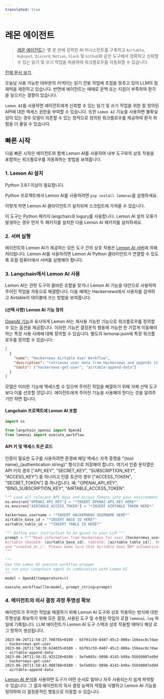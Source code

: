 ```yaml
---
translated: true
---
```


# 레몬 에이전트

>[레몬 에이전트](https://github.com/felixbrock/lemon-agent)는 몇 분 만에 강력한 AI 어시스턴트를 구축하고 `Airtable`, `Hubspot`, `Discord`, `Notion`, `Slack` 및 `Github`와 같은 도구에서 정확하고 신뢰할 수 있는 읽기 및 쓰기 작업을 허용하여 워크플로우를 자동화할 수 있습니다.

[전체 문서 보기](https://github.com/felixbrock/lemonai-py-client).

오늘날 사용 가능한 대부분의 커넥터는 읽기 전용 작업에 초점을 맞추고 있어 LLM의 잠재력을 제한하고 있습니다. 반면에 에이전트는 때때로 문맥 또는 지침이 부족하여 환각을 일으키는 경향이 있습니다.

`Lemon AI`를 사용하면 에이전트에게 신뢰할 수 있는 읽기 및 쓰기 작업을 위한 잘 정의된 API에 대한 액세스 권한을 부여할 수 있습니다. 또한 `Lemon AI` 기능을 사용하면 불확실성이 있는 경우 모델이 의존할 수 있는 정적으로 정의된 워크플로우를 제공하여 환각 위험을 더 줄일 수 있습니다.

## 빠른 시작

다음 빠른 시작은 에이전트와 함께 Lemon AI를 사용하여 내부 도구와의 상호 작용을 포함하는 워크플로우를 자동화하는 방법을 보여줍니다.

### 1. Lemon AI 설치

Python 3.8.1 이상이 필요합니다.

Python 프로젝트에서 Lemon AI를 사용하려면 `pip install lemonai`를 실행하세요.

이렇게 하면 Lemon AI 클라이언트가 설치되며 스크립트에 가져올 수 있습니다.

이 도구는 Python 패키지 langchain과 loguru를 사용합니다. Lemon AI 설치 오류가 발생하는 경우 먼저 두 패키지를 설치한 다음 Lemon AI 패키지를 설치하세요.

### 2. 서버 실행

에이전트와 Lemon AI가 제공하는 모든 도구 간의 상호 작용은 [Lemon AI 서버](https://github.com/felixbrock/lemonai-server)에 의해 처리됩니다. Lemon AI를 사용하려면 Lemon AI Python 클라이언트가 연결할 수 있도록 로컬 컴퓨터에서 서버를 실행해야 합니다.

### 3. Langchain에서 Lemon AI 사용

Lemon AI는 관련 도구의 올바른 조합을 찾거나 Lemon AI 기능을 대안으로 사용하여 주어진 작업을 자동으로 해결합니다. 다음 예제는 Hackernews에서 사용자를 검색하고 Airtable의 테이블에 쓰는 방법을 보여줍니다:

#### (선택 사항) Lemon AI 기능 정의

[OpenAI 기능](https://openai.com/blog/function-calling-and-other-api-updates)과 유사하게 Lemon AI는 재사용 가능한 기능으로 워크플로우를 정의할 수 있는 옵션을 제공합니다. 이러한 기능은 결정론적 행동에 가능한 한 가깝게 이동해야 하는 특정 사용 사례에 대해 정의할 수 있습니다. 별도의 lemonai.json에 특정 워크플로우를 정의할 수 있습니다:

```json
[
  {
    "name": "Hackernews Airtable User Workflow",
    "description": "retrieves user data from Hackernews and appends it to a table in Airtable",
    "tools": ["hackernews-get-user", "airtable-append-data"]
  }
]
```

모델은 이러한 기능에 액세스할 수 있으며 주어진 작업을 해결하기 위해 자체 선택 도구보다 이를 선호할 것입니다. 에이전트에게 주어진 기능을 사용해야 한다는 것을 알려주기만 하면 됩니다.

#### Langchain 프로젝트에 Lemon AI 포함

```python
import os

from langchain_openai import OpenAI
from lemonai import execute_workflow
```

#### API 키 및 액세스 토큰 로드

인증이 필요한 도구를 사용하려면 환경에 해당 액세스 자격 증명을 "{tool name}_{authentication string}" 형식으로 저장해야 합니다. 여기서 인증 문자열은 API 키의 경우 ["API_KEY", "SECRET_KEY", "SUBSCRIPTION_KEY", "ACCESS_KEY"] 중 하나이고 인증 토큰의 경우 ["ACCESS_TOKEN", "SECRET_TOKEN"] 중 하나입니다. 예: "OPENAI_API_KEY", "BING_SUBSCRIPTION_KEY", "AIRTABLE_ACCESS_TOKEN".

```python
""" Load all relevant API Keys and Access Tokens into your environment variables """
os.environ["OPENAI_API_KEY"] = "*INSERT OPENAI API KEY HERE*"
os.environ["AIRTABLE_ACCESS_TOKEN"] = "*INSERT AIRTABLE TOKEN HERE*"
```

```python
hackernews_username = "*INSERT HACKERNEWS USERNAME HERE*"
airtable_base_id = "*INSERT BASE ID HERE*"
airtable_table_id = "*INSERT TABLE ID HERE*"

""" Define your instruction to be given to your LLM """
prompt = f"""Read information from Hackernews for user {hackernews_username} and then write the results to
Airtable (baseId: {airtable_base_id}, tableId: {airtable_table_id}). Only write the fields "username", "karma"
and "created_at_i". Please make sure that Airtable does NOT automatically convert the field types.
"""

"""
Use the Lemon AI execute_workflow wrapper
to run your Langchain agent in combination with Lemon AI
"""
model = OpenAI(temperature=0)

execute_workflow(llm=model, prompt_string=prompt)
```

### 4. 에이전트의 의사 결정 과정 투명성 확보

에이전트가 주어진 작업을 해결하기 위해 Lemon AI 도구와 상호 작용하는 방식에 대한 투명성을 확보하기 위해 모든 결정, 사용된 도구 및 수행된 작업이 로컬 `lemonai.log` 파일에 기록됩니다. LLM 에이전트가 Lemon AI 도구 스택과 상호 작용할 때마다 해당 로그 항목이 생성됩니다.

```log
2023-06-26T11:50:27.708785+0100 - b5f91c59-8487-45c2-800a-156eac0c7dae - hackernews-get-user
2023-06-26T11:50:39.624035+0100 - b5f91c59-8487-45c2-800a-156eac0c7dae - airtable-append-data
2023-06-26T11:58:32.925228+0100 - 5efe603c-9898-4143-b99a-55b50007ed9d - hackernews-get-user
2023-06-26T11:58:43.988788+0100 - 5efe603c-9898-4143-b99a-55b50007ed9d - airtable-append-data
```

[Lemon AI 분석](https://github.com/felixbrock/lemon-agent/blob/main/apps/analytics/README.md)을 사용하면 도구가 어떤 순서로 얼마나 자주 사용되는지 쉽게 파악할 수 있습니다. 그 결과 에이전트의 의사 결정 능력의 약점을 식별하고 Lemon AI 기능을 정의하여 더 결정론적인 행동으로 이동할 수 있습니다.

